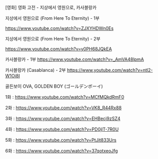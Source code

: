 [영화] 영화 고전 - 지상에서 영원으로, 카사블랑카

지상에서 영원으로 (From Here To Eternity) - 1부

https://www.youtube.com/watch?v=ZJXYHDWn0Es

 지상에서 영원으로 (From Here To Eternity) - 2부

 https://www.youtube.com/watch?v=y0PH68JQkEA



카사블랑카 - 1부
https://www.youtube.com/watch?v=_AmVA48lpmA

카사블랑카 (Casablanca) - 2부
https://www.youtube.com/watch?v=ntl2-W1Oi8I


골든보이 OVA, GOLDEN BOY (ゴールデンボーイ)

1화 : https://www.youtube.com/watch?v=MCfMQkdRmF0

2화 : https://www.youtube.com/watch?v=VK8_R44Rx88

3화 : https://www.youtube.com/watch?v=EHBecj9zSZ4

4화 : https://www.youtube.com/watch?v=PD0jlT-7R0U

5화 : https://www.youtube.com/watch?v=PtJit833Urs

6화 : https://www.youtube.com/watch?v=37qotxeoJfg
